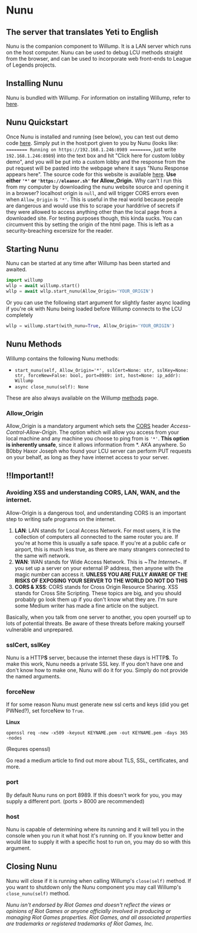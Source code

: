# Nunu
## The server that translates Yeti to English
Nunu is the companion component to Willump. It is a LAN server which runs on the host computer. Nunu can be used to debug LCU methods straight from the browser, and can be used to incorporate web front-ends to League of Legends projects.

## Installing Nunu
Nunu is bundled with Willump. For information on installing Willump, refer to [here](github.com/elliejs/willump).

## Nunu Quickstart
Once Nunu is installed and running (see below), you can test out demo code [here](https://eleanor.sh/nunu). Simply put in the host:port given to you by Nunu (looks like: `======== Running on https://192.168.1.246:8989 ========`, just write `192.168.1.246:8989`) into the text box and hit "Click here for custom lobby demo", and you will be put into a custom lobby and the response from the put request will be pasted into the webpage where it says "Nunu Response appears here". The source code for this website is available [here](https://github.com/elliejs/Willump/tree/main/nunu). **Use either `'*'` or `'https://eleanor.sh'` for Allow_Origin.** Why can't I run this from my computer by downloading the nunu website source and opening it in a browser? localhost origin is `null`, and will trigger CORS errors even when `Allow_Origin` is `'*'`. This is useful in the real world because people are dangerous and would use this to scrape your harddrive of secrets if they were allowed to access anything other than the local page from a downloaded site. For testing purposes though, this kinda sucks. You can circumvent this by setting the origin of the html page. This is left as a security-breaching excersize for the reader.

## Starting Nunu
Nunu can be started at any time after Willump has been started and awaited.
```py
import willump
wllp = await willump.start()
wllp = await wllp.start_nunu(Allow_Origin='YOUR_ORIGIN')
```
Or you can use the following start argument for slightly faster async loading if you're ok with Nunu being loaded before Willump connects to the LCU completely
```py
wllp = willump.start(with_nunu=True, Allow_Origin='YOUR_ORIGIN')
```

## Nunu Methods
Willump contains the following Nunu methods:
- `start_nunu(self, Allow_Origin='*', sslCert=None: str, sslKey=None: str, forceNew=False: bool, port=8989: int, host=None: ip_addr): Willump`
- `async close_nunu(self): None`

These are also always available on the Willump [methods](https://github.com/elliejs/Willump/blob/main/tutorial/method_documentation.md) page.

### Allow_Origin
Allow_Origin is a mandatory argument which sets the [CORS](https://developer.mozilla.org/en-US/docs/Web/HTTP/CORS) header *Access-Control-Allow-Origin*. The option which will allow you access from your local machine and any machine you choose to ping from is `'*'`. **This option is inherently unsafe**, since it allows information from *. AKA anywhere. So B0bby Haxor Joseph who found your LCU server can perform PUT requests on your behalf, as long as they have internet access to your server.

## !!Important!!
### Avoiding XSS and understanding CORS, LAN, WAN, and the internet.
Allow-Origin is a dangerous tool, and understanding CORS is an important step to writing safe programs on the internet.
1) **LAN**:
  LAN stands for Local Access Network. For most users, it is the collection of computers all connected to the same router you are. If you're at home this is usually a safe space. If you're at a public cafe or airport, this is much less true, as there are many strangers connected to the same wifi network.
2) **WAN**:
  WAN stands for Wide Access Network. This is \~*The Internet*\~. If you set up a server on your external IP address, then anyone with the magic number can access it. **UNLESS YOU ARE FULLY AWARE OF THE RISKS OF EXPOSING YOUR SERVER TO THE WORLD DO NOT DO THIS**
3) **CORS & XSS**:
  CORS stands for Cross Origin Resource Sharing. XSS stands for Cross Site Scripting. These topics are big, and you should probably go look them up if you don't know what they are. I'm sure some Medium writer has made a fine article on the subject.

Basically, when you talk from one server to another, you open yourself up to lots of potential threats. Be aware of these threats before making yourself vulnerable and unprepared.

### sslCert, sslKey
Nunu is a HTTP**S** server, because the internet these days is HTTP**S**. To make this work, Nunu needs a private SSL key. If you don't have one and don't know how to make one, Nunu will do it for you. Simply do not provide the named arguments.

### forceNew
If for some reason Nunu must generate new ssl certs and keys (did you get PWNed?), set forceNew to `True`.

**Linux**
```
openssl req -new -x509 -keyout KEYNAME.pem -out KEYNAME.pem -days 365 -nodes
```
(Requres openssl)

Go read a medium article to find out more about TLS, SSL, certificates, and more.

### port
By default Nunu runs on port 8989. If this doesn't work for you, you may supply a different port. (ports > 8000 are recommended)

### host
Nunu is capable of determining where its running and it will tell you in the console when you run it what host it's running on. If you know better and would like to supply it with a specific host to run on, you may do so with this argument.

## Closing Nunu
Nunu will close if it is running when calling Willump's `close(self)` method. If you want to shutdown only the Nunu component you may call Willump's `close_nunu(self)` method.

*Nunu isn't endorsed by Riot Games and doesn't reflect the views or opinions of Riot Games or anyone officially involved in producing or managing Riot Games properties. Riot Games, and all associated properties are trademarks or registered trademarks of Riot Games, Inc.*
